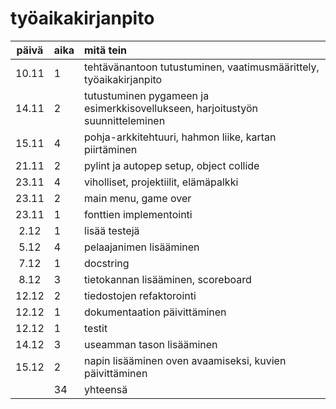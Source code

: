 # työaikakirjanpito

| päivä | aika | mitä tein  |
| :----:|:-----| :-----|
| 10.11 | 1    | tehtävänantoon tutustuminen, vaatimusmäärittely, työaikakirjanpito  |
| 14.11 | 2    | tutustuminen pygameen ja esimerkkisovellukseen, harjoitustyön suunnitteleminen |
| 15.11 | 4    | pohja-arkkitehtuuri, hahmon liike, kartan piirtäminen |
| 21.11 | 2    | pylint ja autopep setup, object collide |
| 23.11 | 4    | viholliset, projektiilit, elämäpalkki |
| 23.11 | 2    | main menu, game over |
| 23.11 | 1    | fonttien implementointi |
| 2.12  | 1    | lisää testejä |
| 5.12  | 4    | pelaajanimen lisääminen |
| 7.12  | 1    | docstring |
| 8.12  | 3    | tietokannan lisääminen, scoreboard |
| 12.12 | 2    | tiedostojen refaktorointi |
| 12.12 | 1    | dokumentaation päivittäminen |
| 12.12 | 1    | testit |
| 14.12 | 3    | useamman tason lisääminen |
| 15.12 | 2    | napin lisääminen oven avaamiseksi, kuvien päivittäminen |
|       | 34   | yhteensä
